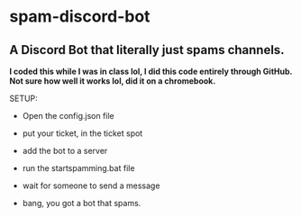 # spam-discord-bot
## A Discord Bot that literally just spams channels.


__I coded this while I was in class lol, I did this code entirely through GitHub. Not sure how well it works lol, did it on a chromebook.__


SETUP:

- Open the config.json file

- put your ticket, in the ticket spot

- add the bot to a server

- run the startspamming.bat file

- wait for someone to send a message

- bang, you got a bot that spams.
